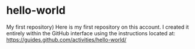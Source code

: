 # hello-world
My first repository)
Here is my first repository on this account. I created it entirely within the GitHub interface using the instructions located at: https://guides.github.com/activities/hello-world/
